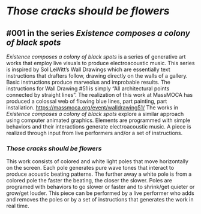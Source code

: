 # *Those cracks should be flowers*
## \#001 in the series *Existence composes a colony of black spots*

*Existence composes a colony of black spots* is a series of generative art works that employ live visuals to produce electroacoustic music. This series is inspired by Sol LeWitt’s Wall Drawings which are essentially text instructions that drafters follow, drawing directly on the walls of a gallery. Basic instructions produce marveolus and improbable results. The instructions for Wall Drawing #51 is simply “All architectural points connected by straight lines”. The realization of this work at MassMOCA has produced a colossal web of flowing blue lines, part painting, part installation. https://massmoca.org/event/walldrawing51/ The works in *Existence composes a colony of black spots* explore a similar approach using computer animated graphics. Elements are programmed with simple behaviors and their interactions generate electroacoustic music. A piece is realized through input from live performers and/or a set of instructions.

### *Those cracks should be flowers* 
This work consists of colored and white light poles that move horizontally on the screen. Each pole generates pure wave tones that interact to produce acoustic beating patterns. The further away a white pole is from a colored pole the faster the beating, the closer the slower. Poles are programed with behaviors to go slower or faster and to shrink/get quieter or grow/get louder. This piece can be performed by a live performer who adds and removes the poles or by a set of instructions that generates the work in real time.

